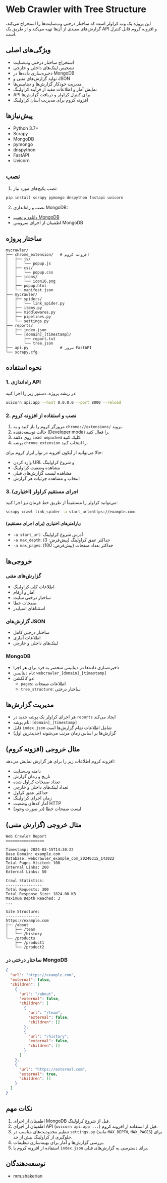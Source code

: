 # Web Crawler with Tree Structure

این پروژه یک وب کراولر است که ساختار درختی وب‌سایت‌ها را استخراج می‌کند، گزارش‌های مفیدی از آن‌ها تهیه می‌کند و از طریق یک API و افزونه کروم قابل کنترل است.

## ویژگی‌های اصلی

- استخراج ساختار درختی وب‌سایت
- تشخیص لینک‌های داخلی و خارجی
- ذخیره‌سازی داده‌ها در MongoDB
- تولید گزارش‌های متنی و JSON
- مدیریت خودکار گزارش‌ها و دیتابیس‌ها
- نمایش آمار و اطلاعات مفید از فرآیند کراولینگ
- API برای کنترل کراولر و دریافت گزارش‌ها
- افزونه کروم برای مدیریت آسان کراولینگ

## پیش‌نیازها

- Python 3.7+
- Scrapy
- MongoDB
- pymongo
- dnspython
- FastAPI
- Uvicorn

## نصب

1. نصب پکیج‌های مورد نیاز:
```bash
pip install scrapy pymongo dnspython fastapi uvicorn
```

2. نصب و راه‌اندازی MongoDB:
- [دانلود و نصب MongoDB](https://www.mongodb.com/try/download/community)
- اطمینان از اجرای سرویس MongoDB

## ساختار پروژه

```
mycrawler/
├── chrome_extension/   # افزونه کروم
│   ├── js/
│   │   └── popup.js
│   ├── css/
│   │   └── popup.css
│   ├── icons/
│   │   └── icon16.png
│   ├── popup.html
│   └── manifest.json
├── mycrawler/
│   ├── spiders/
│   │   └── link_spider.py
│   ├── items.py
│   ├── middlewares.py
│   ├── pipelines.py
│   └── settings.py
├── reports/
│   ├── index.json
│   └── [domain]_[timestamp]/
│       ├── report.txt
│       └── tree.json
├── api.py              # سرور FastAPI
└── scrapy.cfg
```

## نحوه استفاده

### 1. راه‌اندازی API

در ریشه پروژه، دستور زیر را اجرا کنید:
```bash
uvicorn api:app --host 0.0.0.0 --port 8000 --reload
```

### 2. نصب و استفاده از افزونه کروم

1. مرورگر کروم را باز کنید و به `chrome://extensions/` بروید.
2. حالت توسعه‌دهنده (Developer mode) را فعال کنید.
3. روی دکمه `Load unpacked` کلیک کنید.
4. پوشه `chrome_extension` را انتخاب کنید.

حالا می‌توانید از آیکون افزونه در نوار ابزار کروم برای:
- وارد کردن URL و شروع کراولینگ
- مشاهده وضعیت کراولینگ
- مشاهده لیست گزارش‌های قبلی
- انتخاب و مشاهده جزئیات هر گزارش

### 3. اجرای مستقیم کراولر (اختیاری)

می‌توانید کراولر را مستقیماً از طریق خط فرمان نیز اجرا کنید:
```bash
scrapy crawl link_spider -a start_url=https://example.com
```

#### پارامترهای اختیاری (برای اجرای مستقیم):
- `-a start_url`: آدرس شروع کراولینگ
- `-a max_depth`: حداکثر عمق کراولینگ (پیش‌فرض: 3)
- `-a max_pages`: حداکثر تعداد صفحات (پیش‌فرض: 100)

## خروجی‌ها

### گزارش‌های متنی
- اطلاعات کلی کراولینگ
- آمار و ارقام
- ساختار درختی سایت
- صفحات خطا
- استثناهای اسپایدر

### گزارش‌های JSON
- ساختار درختی کامل
- اطلاعات آماری
- لینک‌های داخلی و خارجی

### MongoDB
- ذخیره‌سازی داده‌ها در دیتابیس منحصر به فرد برای هر اجرا
- نام دیتابیس: `webcrawler_[domain]_[timestamp]`
- دو کالکشن:
  - `pages`: اطلاعات صفحات
  - `tree_structure`: ساختار درختی

## مدیریت گزارش‌ها

- هر اجرای کراولر یک پوشه جدید در `reports` ایجاد می‌کند
- نام پوشه: `[domain]_[timestamp]`
- فایل `index.json` شامل اطلاعات تمام گزارش‌ها است
- گزارش‌ها بر اساس زمان مرتب می‌شوند (جدیدترین اول)

## مثال خروجی (افزونه کروم)

افزونه کروم اطلاعات زیر را برای هر گزارش نمایش می‌دهد:
- دامنه وب‌سایت
- تاریخ و زمان گزارش
- تعداد صفحات کراول شده
- تعداد لینک‌های داخلی و خارجی
- حداکثر عمق کراول
- زمان اجرای کراولینگ
- آمار کدهای وضعیت HTTP
- لیست صفحات خطا (در صورت وجود)

## مثال خروجی (گزارش متنی)
```
Web Crawler Report
=================

Timestamp: 2024-03-15T14:30:22
Base Domain: example.com
Database: webcrawler_example_com_20240315_143022
Total Pages Visited: 100
Internal Links: 200
External Links: 50

Crawl Statistics:
----------------
Total Requests: 300
Total Response Size: 1024.00 KB
Maximum Depth Reached: 3
...

Site Structure:
---------------
https://example.com
├── /about
│   ├── /team
│   └── /history
└── /products
    ├── /product1
    └── /product2
```

### ساختار درختی در MongoDB
```json
{
  "url": "https://example.com",
  "external": false,
  "children": [
    {
      "url": "/about",
      "external": false,
      "children": [
        {
          "url": "/team",
          "external": false,
          "children": []
        },
        {
          "url": "/history",
          "external": false,
          "children": []
        }
      ]
    },
    {
      "url": "https://external.com",
      "external": true,
      "children": []
    }
  ]
}
```

## نکات مهم

1. اطمینان از اجرای MongoDB قبل از شروع کراولینگ.
2. اطمینان از اجرای API (`uvicorn api:app ...`) قبل از استفاده از افزونه کروم.
3. تنظیم محدودیت‌های مناسب در `settings.py` (مانند `MAX_DEPTH`, `MAX_PAGES`) برای جلوگیری از کراولینگ بیش از حد.
4. بررسی گزارش‌ها و آمار برای بهینه‌سازی تنظیمات.
5. استفاده از افزونه کروم یا `index.json` برای دسترسی به گزارش‌های قبلی.

## توسعه‌دهندگان

- mm.shakerian
